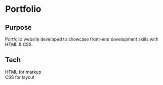 # Portfolio

## Purpose
Portfolio website developed to showcase front-end development skills with HTML & CSS.  

## Tech 
HTML for markup   
CSS for layout
